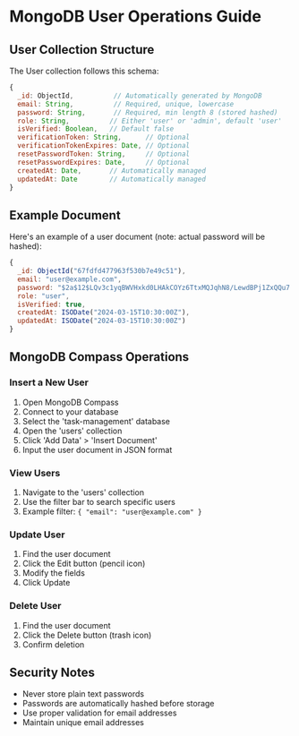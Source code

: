# MongoDB User Operations Guide

## User Collection Structure

The User collection follows this schema:

```javascript
{
  _id: ObjectId,          // Automatically generated by MongoDB
  email: String,          // Required, unique, lowercase
  password: String,       // Required, min length 8 (stored hashed)
  role: String,          // Either 'user' or 'admin', default 'user'
  isVerified: Boolean,   // Default false
  verificationToken: String,      // Optional
  verificationTokenExpires: Date, // Optional
  resetPasswordToken: String,     // Optional
  resetPasswordExpires: Date,     // Optional
  createdAt: Date,       // Automatically managed
  updatedAt: Date        // Automatically managed
}
```

## Example Document

Here's an example of a user document (note: actual password will be hashed):

```javascript
{
  _id: ObjectId("67fdfd477963f530b7e49c51"),
  email: "user@example.com",
  password: "$2a$12$LQv3c1yqBWVHxkd0LHAkCOYz6TtxMQJqhN8/LewdBPj1ZxQQu7.2m", // hashed password
  role: "user",
  isVerified: true,
  createdAt: ISODate("2024-03-15T10:30:00Z"),
  updatedAt: ISODate("2024-03-15T10:30:00Z")
}
```

## MongoDB Compass Operations

### Insert a New User
1. Open MongoDB Compass
2. Connect to your database
3. Select the 'task-management' database
4. Open the 'users' collection
5. Click 'Add Data' > 'Insert Document'
6. Input the user document in JSON format

### View Users
1. Navigate to the 'users' collection
2. Use the filter bar to search specific users
3. Example filter: `{ "email": "user@example.com" }`

### Update User
1. Find the user document
2. Click the Edit button (pencil icon)
3. Modify the fields
4. Click Update

### Delete User
1. Find the user document
2. Click the Delete button (trash icon)
3. Confirm deletion

## Security Notes
- Never store plain text passwords
- Passwords are automatically hashed before storage
- Use proper validation for email addresses
- Maintain unique email addresses